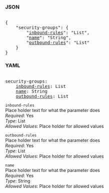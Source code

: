 ### JSON 
<pre> 
{
    "security-groups": {
        "<a href=#inbound-rules>inbound-rules</a>": "List", 
        "<a href=#name>name</a>": "String", 
        "<a href=#outbound-rules>outbound-rules</a>": "List"
    }
}</pre> 
### YAML 
<pre> 
security-groups:
    <a href=#inbound-rules>inbound-rules</a>: List
    <a href=#name>name</a>: String
    <a href=#outbound-rules>outbound-rules</a>: List
</pre> 


`inbound-rules`  <a name="inbound-rules"></a> \
Place holder text for what the parameter does \
*Required*: Yes \
*Type*: List \
*Allowed Values*: Place holder for allowed values

`outbound-rules`  <a name="outbound-rules"></a> \
Place holder text for what the parameter does \
*Required*: Yes \
*Type*: List \
*Allowed Values*: Place holder for allowed values

`name`  <a name="name"></a> \
Place holder text for what the parameter does \
*Required*: Yes \
*Type*: String \
*Allowed Values*: Place holder for allowed values

